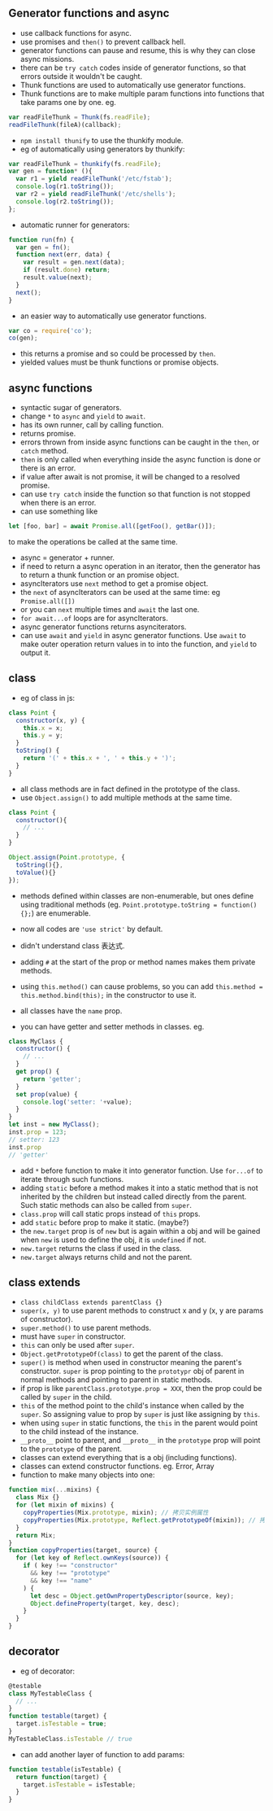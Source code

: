 ﻿Generator functions and async
-
- use callback functions for async.  
- use promises and `then()` to prevent callback hell.  
- generator functions can pause and resume, this is why they can close async missions.  
- there can be `try catch` codes inside of generator functions, so that errors outside it wouldn't be caught.  
- Thunk functions are used to automatically use generator functions.  
- Thunk functions are to make multiple param functions into functions that take params one by one. eg.
````javascript
var readFileThunk = Thunk(fs.readFile);
readFileThunk(fileA)(callback);
````
- `npm install thunify` to use the thunkify module.  
- eg of automatically using generators by thunkify:  
````javascript
var readFileThunk = thunkify(fs.readFile);
var gen = function* (){
  var r1 = yield readFileThunk('/etc/fstab');
  console.log(r1.toString());
  var r2 = yield readFileThunk('/etc/shells');
  console.log(r2.toString());
};
````
- automatic runner for generators:
````javascript
function run(fn) {
  var gen = fn();
  function next(err, data) {
    var result = gen.next(data);
    if (result.done) return;
    result.value(next);
  }
  next();
}
````
- an easier way to automatically use generator functions.  
````javascript
var co = require('co');
co(gen);
````
- this returns a promise and so could be processed by `then`.  
- yielded values must be thunk functions or promise objects.  

async functions
-
- syntactic sugar of generators.  
- change `*` to `async` and `yield` to `await`.  
- has its own runner, call by calling function.  
- returns promise.  
- errors thrown from inside async functions can be caught in the `then`, or `catch` method.  
- `then` is only called when everything inside the async function is done or there is an error.  
- if value after await is not promise, it will be changed to a resolved promise.  
- can use `try catch` inside the function so that function is not stopped when there is an error.  
- can use something like
````javascript
let [foo, bar] = await Promise.all([getFoo(), getBar()]);
````
to make the operations be called at the same time.  
- async = generator + runner.  
- if need to return a async operation in an iterator, then the generator has to return a thunk function or an promise object.  
- asyncIterators use `next` method to get a promise object.  
- the `next` of asyncIterators can be used at the same time: eg `Promise.all([])`
- or you can `next` multiple times and `await` the last one.  
- `for await...of` loops are for asyncIterators.  
- async generator functions returns asynciterators.  
- can use `await` and `yield` in async generator functions. Use `await` to make outer operation return values in to into the function, and `yield` to output it.  

class
-
- eg of class in js:  
````javascript
class Point {
  constructor(x, y) {
    this.x = x;
    this.y = y;
  }
  toString() {
    return '(' + this.x + ', ' + this.y + ')';
  }
}
````
- all class methods are in fact defined in the prototype of the class.  
- use `Object.assign()` to add multiple methods at the same time.  
````javascript
class Point {
  constructor(){
    // ...
  }
}

Object.assign(Point.prototype, {
  toString(){},
  toValue(){}
});
````
- methods defined within classes are non-enumerable, but ones define using traditional methods (eg. `Point.prototype.toString = function() {};`) are enumerable.  
- now all codes are `'use strict'` by default.  

- didn't understand class 表达式.

- adding `#` at the start of the prop or method names makes them private methods.  
- using `this.method()` can cause problems, so you can add `this.method = this.method.bind(this);` in the constructor to use it.  
- all classes have the `name` prop.  
- you can have getter and setter methods in classes. eg.
````javascript
class MyClass {
  constructor() {
    // ...
  }
  get prop() {
    return 'getter';
  }
  set prop(value) {
    console.log('setter: '+value);
  }
}
let inst = new MyClass();
inst.prop = 123;
// setter: 123
inst.prop
// 'getter'
````
- add `*` before function to make it into generator function. Use `for...of` to iterate through such functions.  
- adding `static` before a method makes it into a static method that is not inherited by the children but instead called directly from the parent. Such static methods can also be called from `super`.  
- `class.prop` will call static props instead of `this` props.  
- add `static` before prop to make it static. (maybe?)
- the `new.target` prop is of `new` but is again within a obj and will be gained when `new` is used to define the obj, it is `undefined` if not.  
- `new.target` returns the class if used in the class.  
- `new.target` always returns child and not the parent.  

class extends
-
- `class childClass extends parentClass {}`
- `super(x, y)` to use parent methods to construct x and y (x, y are params of constructor).  
- `super.method()` to use parent methods.  
- must have `super` in constructor.  
- `this` can only be used after `super`.  
- `Object.getPrototypeOf(class)` to get the parent of the class.  
- `super()` is method when used in constructor meaning the parent's constructor. `super` is prop pointing to the `prototypr` obj of parent in normal methods and pointing to parent in static methods.  
- if prop is like `parentClass.prototype.prop = XXX`, then the prop could be called by `super` in the child.  
- `this` of the method point to the child's instance when called by the `super`. So assigning value to prop by `super` is just like assigning by `this`.  
- when using `super` in static functions, the `this` in the parent would point to the child instead of the instance.  
- `__proto__` point to parent, and `__proto__` in the `prototype` prop will point to the `prototype` of the parent.  
- classes can extend everything that is a obj (including functions).  
- classes can extend constructor functions.  eg. Error, Array
- function to make many objects into one:
````javascript
function mix(...mixins) {
  class Mix {}
  for (let mixin of mixins) {
    copyProperties(Mix.prototype, mixin); // 拷贝实例属性
    copyProperties(Mix.prototype, Reflect.getPrototypeOf(mixin)); // 拷贝原型属性
  }
  return Mix;
}
function copyProperties(target, source) {
  for (let key of Reflect.ownKeys(source)) {
    if ( key !== "constructor"
      && key !== "prototype"
      && key !== "name"
    ) {
      let desc = Object.getOwnPropertyDescriptor(source, key);
      Object.defineProperty(target, key, desc);
    }
  }
}
````

decorator
-
- eg of decorator:
````javascript
@testable
class MyTestableClass {
  // ...
}
function testable(target) {
  target.isTestable = true;
}
MyTestableClass.isTestable // true
````
- can add another layer of function to add params:
````javascript
function testable(isTestable) {
  return function(target) {
    target.isTestable = isTestable;
  }
}
````
